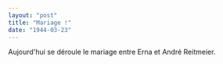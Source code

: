 ```yaml
---
layout: "post"
title: "Mariage !"
date: "1944-03-23"
---
```


Aujourd'hui se déroule le mariage entre Erna et André Reitmeier.


<div class="histoire"></div>

<div class="commentaire"></div>
